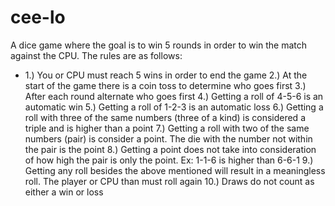 # cee-lo
A dice game where the goal is to win 5 rounds in order to win the match against the CPU. The rules are as follows:
- 1.) You or CPU must reach 5 wins in order to end the game
2.) At the start of the game there is a coin toss to determine who goes first
3.) After each round alternate who goes first
4.) Getting a roll of 4-5-6 is an automatic win
5.) Getting a roll of 1-2-3 is an automatic loss
6.) Getting a roll with three of the same numbers (three of a kind) is considered a triple and is higher than a point
7.) Getting a roll with two of the same numbers (pair) is consider a point. The die with the number not within the pair is the point
8.) Getting a point does not take into consideration of how high the pair is only the point. Ex: 1-1-6 is higher than 6-6-1
9.) Getting any roll besides the above mentioned will result in a meaningless roll. The player or CPU than must roll again
10.) Draws do not count as either a win or loss
